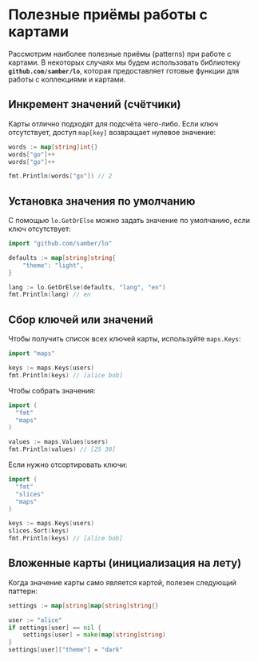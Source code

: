 # Полезные приёмы работы с картами

Рассмотрим наиболее полезные приёмы (patterns) при работе с картами. В некоторых случаях мы будем использовать библиотеку **`github.com/samber/lo`**, которая предоставляет готовые функции для работы с коллекциями и картами.

## Инкремент значений (счётчики)

Карты отлично подходят для подсчёта чего-либо. Если ключ отсутствует, доступ `map[key]` возвращает нулевое значение:

```go
words := map[string]int{}
words["go"]++
words["go"]++

fmt.Println(words["go"]) // 2
```

## Установка значения по умолчанию

С помощью `lo.GetOrElse` можно задать значение по умолчанию, если ключ отсутствует:

```go
import "github.com/samber/lo"

defaults := map[string]string{
	"theme": "light",
}

lang := lo.GetOrElse(defaults, "lang", "en")
fmt.Println(lang) // en
```

## Сбор ключей или значений

Чтобы получить список всех ключей карты, используйте `maps.Keys`:

```go
import "maps"

keys := maps.Keys(users)
fmt.Println(keys) // [alice bob]
```

Чтобы собрать значения:

```go
import (
  "fmt"
  "maps"
)

values := maps.Values(users)
fmt.Println(values) // [25 30]
```

Если нужно отсортировать ключи:

```go
import (
  "fmt"
  "slices"
  "maps"
)

keys := maps.Keys(users)
slices.Sort(keys)
fmt.Println(keys) // [alice bob]
```

## Вложенные карты (инициализация на лету)

Когда значение карты само является картой, полезен следующий паттерн:

```go
settings := map[string]map[string]string{}

user := "alice"
if settings[user] == nil {
	settings[user] = make(map[string]string)
}
settings[user]["theme"] = "dark"
```
